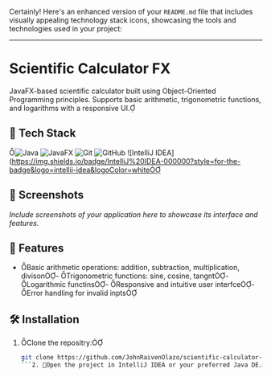 Certainly! Here's an enhanced version of your `README.md` file that includes visually appealing technology stack icons, showcasing the tools and technologies used in your project:

---

# Scientific Calculator FX

JavaFX-based scientific calculator built using Object-Oriented Programming principles. Supports basic arithmetic, trigonometric functions, and logarithms with a responsive UI.

## 🚀 Tech Stack
![Java](https://img.shields.io/badge/Java-ED8B00?style=for-the-badge&logo=java&logoColor=white)
![JavaFX](https://img.shields.io/badge/JavaFX-007396?style=for-the-badge&logo=java&logoColor=white)
![Git](https://img.shields.io/badge/Git-F05032?style=for-the-badge&logo=git&logoColor=white)
![GitHub](https://img.shields.io/badge/GitHub-181717?style=for-the-badge&logo=github&logoColor=white)
![IntelliJ IDEA](https://img.shields.io/badge/IntelliJ%20IDEA-000000?style=for-the-badge&logo=intellij-idea&logoColor=white

## 📸 Screenshots

*Include screenshots of your application here to showcase its interface and features.*

## 📄 Features
- Basic arithmetic operations: addition, subtraction, multiplication, divison- Trigonometric functions: sine, cosine, tangnt- Logarithmic functins- Responsive and intuitive user interfce- Error handling for invalid inpts

## 🛠️ Installation
1. Clone the repositry:
   ```bash
   git clone https://github.com/JohnRaivenOlazo/scientific-calculator-fx.git
   ```2. Open the project in IntelliJ IDEA or your preferred Java DE.3. Ensure JavaFX is properly configured in your development environmnt.4. Build and run the applicaton.
